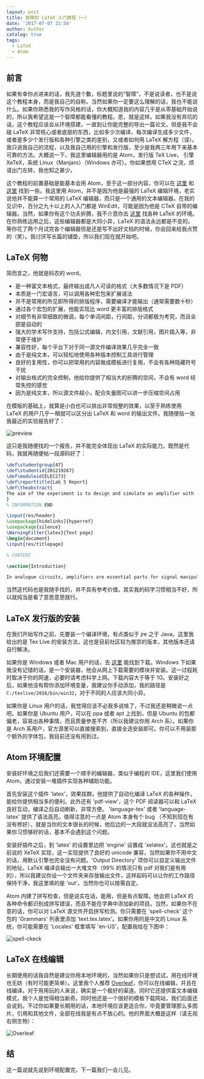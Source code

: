 ```yaml
---
layout: post
title: 智障的 LaTeX 入门教程（一）
date: '2017-07-07 21:50'
author: Author
catalog: true
tags:
  - LaTeX
  - Atom
---
```


## 前言

如果有幸你点进来的话，我先道个歉，标题里说的“智障”，不是说读者，也不是说这个教程本身，而是我自己的自称。当然如果你一定要这么理解的话，我也不能说什么。如果你熟悉我的写作风格的话，你大概知道我的内容几乎是从零基础开始说的，所以我希望这是一个智障都能看懂的教程。恩，就是这样。如果我没有弃坑的话，这个教程应该会从环境搭建，一直到让你能完整的导出一篇论文。但是我不会碰 LaTeX 非常核心或者底层的东西，比如多少次编译，每次编译生成多少文件，或者是多少个发行版和各种引擎之类的差别，又或者如何用 LaTeX 解方程（误）。我只说我自己的流程，以及我自己用的引擎和发行版，至少是我两三年用下来基本可靠的方法。大概说一下，我这里编辑器用的是 Atom，发行版 TeX Live， 引擎 XeTeX，系统 Linux（Manjaro）（Windows 亦可）。你如果想用 CTeX 之流，烦请出门左转，我也知之甚少。

这个教程的前置基础是能基本会用 Atom，至于这一部分内容，你可以在 [这里][1] 和 [这里][3] 找到一些。我这里用 Atom，并不是因为他是最强的 LaTeX 编辑环境，老实说他并不能算一个常用的 LaTeX 编辑器，而只是一个通用的文本编辑器。在我的见识中，百分之九十以上的人入门都是 WinEdit，可能是因为他是 CTeX 自带的编辑器。当然，如果你有这个功夫折腾，我不介意你去 [这里][2] 找各种 LaTeX 的环境。在你熟练运用之后，这些编辑器都是大同小异，LaTeX 的语法永远都是不变的。等你花了两个月试完各个编辑器但是还是写不出好文档的时候，你会回来给我点赞的（笑）。我讨厌写长篇的铺垫，所以我们现在就开始吧。

## LaTeX 何物

简而言之，他就是码农的 word。

- 是一种富文本格式，最终输出成凡人可读的格式（大多数情况下是 PDF）
- 本质是一门宏语言，可以调用各种宏包来扩展语法
- 并不是常用的所见即所得的排版程序，需要编译才能输出（通常需要数十秒）
- 通过各个宏包的扩展，他能实现比 word 更丰富的排版格式
- 对细节有非常细致的微调，每个单词间距，行间距，分词都极为考究，而且全部是自动的
- 强大的学术写作支持，包括公式编辑，内文引用，文献引用，图片插入等，非常便于维护
- 兼容性好，每个平台下对于同一源文件编译效果几乎完全一致
- 由于是纯文本，可以轻松地使用各种版本控制工具进行管理
- 良好的复用性，你可以把常用的内容做成模板进行复用，不会有各种隐藏符号干扰
- 对输出格式的完全控制，他给你提供了相当大的折腾的空间，不会有 word 经常失控的感觉
- 因为是纯文本，所以源文件超小，配合矢量图可以进一步压缩空间占用

在模板的基础上，就算是小白也可以排出非常规整的效果，以至于熟练使用 LaTeX 的用户几乎一眼就可以区分出 LaTeX 和 word 的输出文件。我随便贴一张我最近的实验报告好了：

![preview][8]

这只是我随便找的一个报告，并不能完全体现出 LaTeX 的实际能力。既然是代码，我就再随便帖一段源码好了：

```latex
\def\studentgroup{47}
\def\studentid{201219267}
\def\moduleid{ELEC273}
\def\reporttitle{Lab 5 Report}
\def\theabstract{
The aim of the experiment is to design and simulate an amplifier with ...
}
% INFORMATION END

\input{res/header}
\usepackage[hidelinks]{hyperref}
\usepackage{silence}
\WarningFilter{latex}{Text page}
\begin{document}
\input{res/titlepage}

% CONTENT

\section{Introduction}

In analogue circuits, amplifiers are essential parts for signal manipulation. ...
```

当然这代码也是我随手找的，并不具有参考价值。其实我的码字习惯相当不好，所以就纯当是看了意思意思就行。

## LaTeX 发行版的安装

在我们开始写作之前，先要装一个编译环境，有点类似于 jre 之于 Java。这里我给出的是 Tex Live 的安装方法，这也是目前社区较为推崇的版本，其他版本还请自行解决。

如果你是 Windows 或者 Mac 用户的话，去 [这里][4] 能找到下载。Windows 下如果我没有记错的话，是一个安装器，他会从网上下载需要的模块并安装。这一过程耗时取决于你的网速，必要时请考虑科学上网。下载内容大于等于 1G。安装好之后，如果他没有帮你添加环境变量，我建议你手动添加，我的路径是 `C:/texlive/2016/bin/win32`，对于不同的人应该大同小异。

如果你是 Linux 用户的话，我觉得应该不必我多说啥了，不过我还是稍微说一点吧。如果你是 Ubuntu 用户，可以在 ppa 或者 apt 上找到，但是 Ubuntu 的包都偏老，容易出各种事情，而且质量参差不齐（所以我建议你用 Arch 系）。如果你是 Arch 系用户，官方源里可以直接搜索到，直接全选安装即可。你可以不用装那个额外的字体包，我目前还没有用到过。

## Atom 环境配置

安装好环境之后我们还需要一个顺手的编辑器，类似于编程的 IDE，这里我们使用 Atom，通过安装一堆插件实现各种辅助功能。

首先安装这个插件 'latex'，效果拔群。他提供了自动化编译 LaTeX 的各种操作，能给你提供相当多的便利。此外还有 'pdf-view'，这个 PDF 阅读器可以和 LaTeX 良好互动，编译之后自动刷新，非常方便。 'language-tex' 或者 'language-latex' 提供了语法高亮。值得注意的一点是 Atom 本身有个 bug （不知到现在有没有修好），就是当你的文本很长的时候，他后边的一大段就没法高亮了，当然如果你习惯够好的话，基本不会遇到这个问题。

安装好插件之后，到 'latex' 的设置里边把 'engine' 设置成 'xelatex'。这也就是之前说的 XeTeX 实现，这一实现提供了良好的 unicode 兼容，当然如果你不用中文的话，用默认引擎也完全没有问题。'Output Directory' 项你可以自定义输出文件的地址。LaTeX 编译会输出一大堆文件（99% 的情况只有 pdf 对我们是有用的），所以我建议你设一个文件夹来存放输出文件，这样起码可以让你的工作路径保持干净，我这里填的是 'out'，当然你也可以按需自定。

Atom 内建了拼写检查，但是说实在话，能用，但是有点智障。他会把 LaTeX 的各种命令都识别成拼写错误，而且不能在字典中添加新的项目。当然，如果你不在意的话，你可以对 LaTeX 源文件开启拼写检测。你只需要在 'spell-check' 这个包的 'Grammars' 列表里添加 'text.tex.latex'。如果你用的是中文的 Linux 系统，你可能需要在 'Locales' 框里填写 'en-US'，配置我给在下图中：

![spell-ckeck][7]

## LaTeX 在线编辑

长期使用的话我自然是建议你用本地环境的，当然如果你只是想试试，用在线环境也无妨（有时可能更简单）。这里我个人推荐 [Overleaf][6]，你可以在线编辑，并且在线编译。对于用用玩的人来说，确实是一个极好的渠道。同时它还提供富文本编辑模式，我个人是觉得相当新奇。同时他还是一个很好的模板下载网站，我们后面还会说到。不过你如果要长期用的话，本地环境应该更适合你，毕竟要管理那么多图片，引用和其他文件，全部在线我是有点不放心的。他的界面大概是这样（请无视右侧生物）：

![Overleaf][5]

## 结

这一篇说就先说到环境配置完，下一篇我们一会儿见。


[1]: http://towdium.github.io/2016/04/13/about-markdown-pandoc-latex/
[2]: https://www.zhihu.com/question/19954023
[3]: http://towdium.github.io/2016/04/05/introduction-of-atom/
[4]: https://www.tug.org/texlive/
[5]: /img/posts/latex-for-beginners-1_1.png
[6]: https://www.overleaf.com/
[7]: /img/posts/latex-for-beginners-1_2.png
[8]: /img/posts/latex-for-beginners-1_3.png
